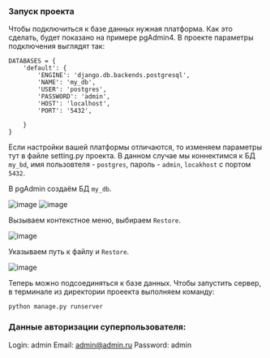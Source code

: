 ### Запуск проекта
Чтобы подключиться к базе данных нужная платформа. Как это сделать, будет показано на примере pgAdmin4.
В проекте параметры подключения выглядят так:
```
DATABASES = {
    'default': {
        'ENGINE': 'django.db.backends.postgresql',
        'NAME': 'my_db',
        'USER': 'postgres',
        'PASSWORD': 'admin',
        'HOST': 'localhost',
        'PORT': '5432',

    }
}
```
Если настройки вашей платформы отличаются, то изменяем параметры тут в файле setting.py проекта.
В данном случае мы коннектимся к БД `my_bd`, имя пользовтеля - `postgres`, пароль -  `admin`, `locakhost` с портом `5432`.

В pgAdmin создаём БД `my_db`.

![image](https://github.com/zh0rchik/TestingTask/assets/99082375/3fece1c5-940d-40bd-a84e-5196b424d760)
![image](https://github.com/zh0rchik/TestingTask/assets/99082375/17cf2db2-09fe-4c1e-ba4a-bd734a51912c)

Вызываем контекстное меню, выбираем `Restore`.

![image](https://github.com/zh0rchik/TestingTask/assets/99082375/e5501691-8596-4e31-b241-ff803ea5b70d)

Указываем путь к файлу и `Restore`.

![image](https://github.com/zh0rchik/TestingTask/assets/99082375/7d2ab801-7fc9-4788-8880-40c66fc0ff1f)

 Теперь можно подсоединяться к базе данных. Чтобы запустить сервер, в терминале из директории проеекта выполняем команду:
```
python manage.py runserver
```

### Данные авторизации суперпользователя:
Login: admin
Email: admin@admin.ru
Password: admin
